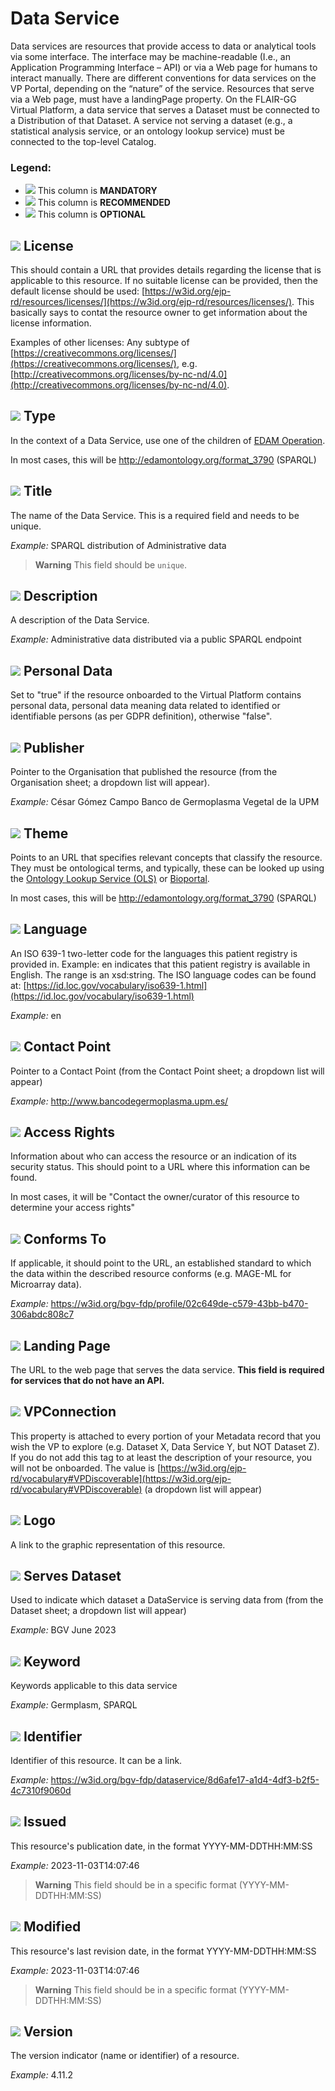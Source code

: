 # Data Service
Data services are resources that provide access to data or analytical tools via some
interface. The interface may be machine-readable (I.e., an Application Programming
Interface – API) or via a Web page for humans to interact manually. There are different
conventions for data services on the VP Portal, depending on the “nature” of the service.
Resources that serve via a Web page, must have a landingPage property. On the
FLAIR-GG Virtual Platform, a data service that serves a Dataset must be connected to a Distribution
of that Dataset. A service not serving a dataset (e.g.,
a statistical analysis service, or an ontology lookup service) must be connected to the
top-level Catalog.

### Legend:
- ![](https://placehold.jp/17/ff0000/000000/20x20.png?text=M) This column is **MANDATORY**
- ![](https://placehold.jp/17/ea9999/000000/20x20.png?text=R) This column is **RECOMMENDED**
- ![](https://placehold.jp/17/ffffff/000000/20x20.png?text=O) This column is **OPTIONAL**

## ![](https://placehold.jp/17/ff0000/000000/20x20.png?text=M) License
This should contain a URL that provides details regarding the license that is applicable to this resource.
If no suitable license can be provided, then the default license should be used:
[https://w3id.org/ejp-rd/resources/licenses/](https://w3id.org/ejp-rd/resources/licenses/). This basically says to contat the resource owner to get information about the license information.

 Examples of other licenses: 
Any subtype of [https://creativecommons.org/licenses/](https://creativecommons.org/licenses/),
e.g. [http://creativecommons.org/licenses/by-nc-nd/4.0](http://creativecommons.org/licenses/by-nc-nd/4.0).



## ![](https://placehold.jp/17/ff0000/000000/20x20.png?text=M) Type 
In the context of a Data Service, use one of the children of [EDAM Operation](http://edamontology.org/operation_0004). 

In most cases, this will be http://edamontology.org/format_3790  (SPARQL)



## ![](https://placehold.jp/17/ff0000/000000/20x20.png?text=M) Title
The name of the Data Service. This is a
required field and needs to be unique.

*Example:*
SPARQL distribution of Administrative data


> **Warning** This field should be `unique`.



## ![](https://placehold.jp/17/ff0000/000000/20x20.png?text=M) Description
A description of the Data Service.

*Example:*
Administrative data distributed via a public SPARQL endpoint




## ![](https://placehold.jp/17/ff0000/000000/20x20.png?text=M) Personal Data
Set to "true" if the resource onboarded to
the Virtual Platform contains personal
data, personal data meaning data
related to identified or identifiable
persons (as per GDPR definition),
otherwise "false".

>

## ![](https://placehold.jp/17/ff0000/000000/20x20.png?text=M) Publisher
Pointer to the Organisation that published the
resource (from the Organisation sheet; a dropdown list will appear).

*Example:*
César Gómez Campo Banco de Germoplasma Vegetal de la UPM


## ![](https://placehold.jp/17/ff0000/000000/20x20.png?text=M) Theme
Points to an URL that specifies relevant concepts that classify the resource. They must be ontological terms, and typically, these can be looked
up using the [Ontology Lookup Service (OLS)](https://www.ebi.ac.uk/ols4/index)  or [Bioportal](https://bioportal.bioontology.org/). 

In most cases, this will be http://edamontology.org/format_3790 (SPARQL)




## ![](https://placehold.jp/17/ff0000/000000/20x20.png?text=M) Language
An ISO 639-1 two-letter code for the
languages this patient registry is provided
in. Example: en indicates that this patient
registry is available in English. The range is
an xsd:string. The ISO language codes
can be found at:
[https://id.loc.gov/vocabulary/iso639-1.html](https://id.loc.gov/vocabulary/iso639-1.html)

*Example:*
en




## ![](https://placehold.jp/17/ff0000/000000/20x20.png?text=M) Contact Point
Pointer to a Contact Point (from the Contact Point sheet; a dropdown list will appear)

*Example:*
http://www.bancodegermoplasma.upm.es/


## ![](https://placehold.jp/17/ea9999/000000/20x20.png?text=R) Access Rights
Information about who can access the
resource or an indication of its security status.
This should point to a URL where this
information can be found. 

In most cases, it will be "Contact the owner/curator of this resource to determine your access rights"


## ![](https://placehold.jp/17/ea9999/000000/20x20.png?text=R) Conforms To
If applicable, it should point to the
URL, an established standard to
which the data within the
described resource conforms (e.g.
MAGE-ML for Microarray data).

*Example:*
https://w3id.org/bgv-fdp/profile/02c649de-c579-43bb-b470-306abdc808c7


## ![](https://placehold.jp/17/ea9999/000000/20x20.png?text=R) Landing Page
The URL to the web page that serves
the data service. **This field is required
for services that do not have an API.**


## ![](https://placehold.jp/17/ffffff/000000/20x20.png?text=O) VPConnection
This property is attached to every
portion of your Metadata record
that you wish the VP to explore
(e.g. Dataset X, Data Service Y, but
NOT Dataset Z). If you do not add
this tag to at least the description of
your resource, you will not be
onboarded.
The value is [https://w3id.org/ejp-rd/vocabulary#VPDiscoverable](https://w3id.org/ejp-rd/vocabulary#VPDiscoverable) (a dropdown list will appear)




## ![](https://placehold.jp/17/ffffff/000000/20x20.png?text=O) Logo
A link to the graphic
representation of this resource.



## ![](https://placehold.jp/17/ffffff/000000/20x20.png?text=O) Serves Dataset
Used to indicate which dataset
a DataService is serving data
from (from the Dataset sheet; a dropdown list will appear)

*Example:*
BGV June 2023





## ![](https://placehold.jp/17/ffffff/000000/20x20.png?text=O) Keyword
Keywords applicable to this
data service

*Example:*
Germplasm, SPARQL



## ![](https://placehold.jp/17/ffffff/000000/20x20.png?text=O) Identifier
Identifier of this resource. It can be
a link.

*Example:*
https://w3id.org/bgv-fdp/dataservice/8d6afe17-a1d4-4df3-b2f5-4c7310f9060d



## ![](https://placehold.jp/17/ffffff/000000/20x20.png?text=O) Issued
This resource's publication date, in the format YYYY-MM-DDTHH:MM:SS


*Example:*
2023-11-03T14:07:46

> **Warning** This field should be in a specific format (YYYY-MM-DDTHH:MM:SS)


## ![](https://placehold.jp/17/ffffff/000000/20x20.png?text=O) Modified
This resource's last revision date, in the format YYYY-MM-DDTHH:MM:SS


*Example:*
2023-11-03T14:07:46

> **Warning** This field should be in a specific format (YYYY-MM-DDTHH:MM:SS)



## ![](https://placehold.jp/17/ffffff/000000/20x20.png?text=O) Version
The version indicator (name or
identifier) of a resource.

*Example:*
4.11.2


